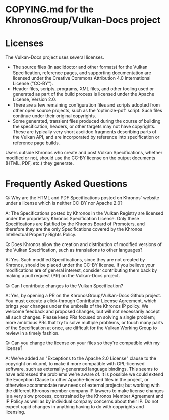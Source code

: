 COPYING.md for the KhronosGroup/Vulkan-Docs project
===================================================

# Licenses

The Vulkan-Docs project uses several licenses.

* The source files (in asciidoctor and other formats) for the Vulkan
  Specification, reference pages, and supporting documentation are licensed
  under the Creative Commons Attribution 4.0 International License
  ("CC-BY").
* Header files, scripts, programs, XML files, and other tooling used or
  generated as part of the build process is licensed under the Apache
  License, Version 2.0.
* There are a few remaining configuration files and scripts adopted from
  other open source projects, such as the 'optimize-pdf' script. Such files
  continue under their original copyrights.
* Some generated, transient files produced during the course of building the
  specification, headers, or other targets may not have copyrights. These
  are typically very short asciidoc fragments describing parts of the Vulkan
  API, and are incorporated by reference into specification or reference
  page builds.

Users outside Khronos who create and post Vulkan Specifications, whether
modified or not, should use the CC-BY license on the output documents (HTML,
PDF, etc.) they generate.


# Frequently Asked Questions

Q: Why are the HTML and PDF Specifications posted on Khronos' website under
a license which is neither CC-BY nor Apache 2.0?

A: The Specifications posted by Khronos in the Vulkan Registry are licensed
under the proprietary Khronos Specification License. Only these
Specifications are Ratified by the Khronos Board of Promoters, and therefore
they are the only Specifications covered by the Khronos Intellectual
Property Rights Policy.


Q: Does Khronos allow the creation and distribution of modified versions of
the Vulkan Specification, such as translations to other languages?

A: Yes. Such modified Specifications, since they are not created by Khronos,
should be placed under the CC-BY license. If you believe your modifications
are of general interest, consider contributing them back by making a pull
request (PR) on the Vulkan-Docs project.


Q: Can I contribute changes to the Vulkan Specification?

A: Yes, by opening a PR on the KhronosGroup/Vulkan-Docs Github project. You
must execute a click-through Contributor License Agreement, which brings
your changes under the umbrella of the Khronos IP policy. We welcome
feedback and proposed changes, but will not necessarily accept all such
changes. Please keep PRs focused on solving a single problem; more ambitious
PRs that try to solve multiple problems, or touch many parts of the
Specification at once, are difficult for the Vulkan Working Group to review
in a timely fashion.


Q: Can you change the license on your files so they're compatible with my
license?

A: We've added an "Exceptions to the Apache 2.0 License" clause to the
copyright on vk.xml, to make it more compatible with GPL-licensed software,
such as externally-generated language bindings. This seems to have addressed
the problems we're aware of. It is possible we could extend the Exception
Clause to other Apache-licensed files in the project, or otherwise
accommodate new needs of external projects; but working with the different
Khronos member company IP lawyers to make license changes is a very slow
process, constrained by the Khronos Member Agreement and IP Policy as well
as by individual company concerns about their IP. Do not expect rapid
changes in anything having to do with copyrights and licensing.
